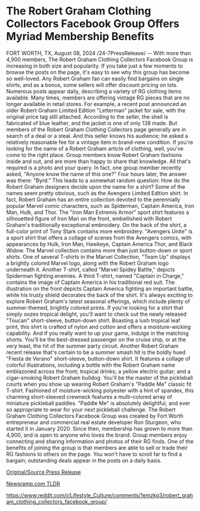 # The Robert Graham Clothing Collectors Facebook Group Offers Myriad Membership Benefits

FORT WORTH, TX, August 08, 2024 /24-7PressRelease/ -- With more than 4,900 members, The Robert Graham Clothing Collectors Facebook Group is increasing in both size and popularity. If you take just a few moments to browse the posts on the page, it's easy to see why this group has become so well-loved. Any Robert Graham fan can easily find bargains on single shirts, and as a bonus, some sellers will offer discount pricing on lots.  Numerous posts appear daily, describing a variety of RG clothing items available. Many times, members are offering vintage RG pieces that are no longer available in retail stores. For example, a recent post announced an older Robert Graham Limited Edition "Letterman" jacket for sale, with the original price tag still attached. According to the seller, the shell is fabricated of blue leather, and the jacket is one of only 138 made. But members of the Robert Graham Clothing Collectors page generally are in search of a deal or a steal. And this seller knows his audience; he asked a relatively reasonable fee for a vintage item in brand-new condition.  If you're looking for the name of a Robert Graham article of clothing, well, you've come to the right place. Group members know Robert Graham fashions inside and out, and are more than happy to share that knowledge. All that's required is a photo and your query. In fact, one group member recently asked, "Anyone know the name of this one?" Four hours later, the answer was there: "Byrd."   This leads to a somewhat random question: How do the Robert Graham designers decide upon the name for a shirt? Some of the names seem pretty obvious, such as the Avengers Limited Edition shirt. In fact, Robert Graham has an entire collection devoted to the perennially popular Marvel comic characters, such as Spiderman, Captain America, Iron Man, Hulk, and Thor. The "Iron Man Extremis Armor" sport shirt features a silhouetted figure of Iron Man on the front, embellished with Robert Graham's traditionally exceptional embroidery. On the back of the shirt, a full-color print of Tony Stark contains more embroidery. "Avengers Unite" is a sport shirt that offers a collage of scenes from the Avengers comics, with appearances by Hulk, Iron Man, Hawkeye, Captain America Thor, and Black Widow.   The Marvel collection contains more than just button-down or sport shirts. One of several T-shirts in the Marvel Collection, "Team Up" displays a brightly colored Marvel logo, along with the Robert Graham logo underneath it. Another T-shirt, called "Marvel Spidey Battle," depicts Spiderman fighting enemies. A third T-shirt, named "Captain in Charge," contains the image of Captain America in his traditional red suit. The illustration on the front depicts Captain America fighting an important battle, while his trusty shield decorates the back of the shirt.  It's always exciting to explore Robert Graham's latest seasonal offerings, which include plenty of summer-themed, brightly colored prints. If you're looking for a shirt that simply oozes tropical delight, you'll want to check out the newly released "Toucan" short-sleeve, button-down shirt. Boasting a lush tropical leaf print, this shirt is crafted of nylon and cotton and offers a moisture-wicking capability. And if you really want to up your game, indulge in the matching shorts. You'll be the best-dressed passenger on the cruise ship, or at the very least, the hit of the summer party circuit.  Another Robert Graham recent release that's certain to be a summer smash hit is the boldly hued "Fiesta de Verano" short-sleeve, button-down shirt. It features a collage of colorful illustrations, including a bottle with the Robert Graham name emblazoned across the front; tropical drinks; a yellow electric guitar; and a cigar-smoking Robert Graham bulldog.  You'll be the master of the pickleball courts when you show up wearing Robert Graham's "Paddle Me" classic fit T-shirt. Fashioned of moisture-wicking polyester with a hint of spandex, this charming short-sleeved crewneck features a multi-colored array of miniature pickleball paddles. "Paddle Me" is absolutely delightful, and ever so appropriate to wear for your next pickleball challenge.  The Robert Graham Clothing Collectors Facebook Group was created by Fort Worth entrepreneur and commercial real estate developer Ron Sturgeon, who started it in January 2020. Since then, membership has grown to more than 4,900, and is open to anyone who loves the brand. Group members enjoy connecting and sharing information and photos of their RG finds. One of the benefits of joining the group is that members are able to sell or trade their RG fashions to others on the page. You won't have to scroll far to find a bargain; outstanding deals appear in the posts on a daily basis. 

[Original/Source Press Release](https://www.24-7pressrelease.com/press-release/512172/the-robert-graham-clothing-collectors-facebook-group-offers-myriad-membership-benefits)
                    

[Newsramp.com TLDR](None) 

https://www.reddit.com/r/Lifestyle_Culture/comments/1emzkg3/robert_graham_clothing_collectors_facebook_group/
